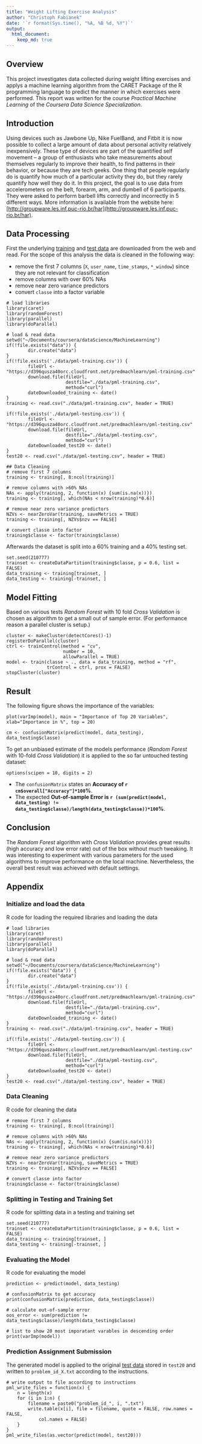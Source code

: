 ```yaml
---
title: "Weight Lifting Exercise Analysis"
author: "Christoph Fabianek"
date: '`r format(Sys.time(), "%A, %B %d, %Y")`'
output: 
  html_document:
    keep_md: true
---
```


## Overview
This project investigates data collected during weight lifting exercises and applys a machine learning algorithm from the CARET Package of the R programming language to predict the manner in which exercises were performed. This report was written for the course *Practical Machine Learning* of the *Coursera Data Science Specialization*.


## Introduction
Using devices such as Jawbone Up, Nike FuelBand, and Fitbit it is now possible to collect a large amount of data about personal activity relatively inexpensively. These type of devices are part of the quantified self movement – a group of enthusiasts who take measurements about themselves regularly to improve their health, to find patterns in their behavior, or because they are tech geeks. One thing that people regularly do is quantify how much of a particular activity they do, but they rarely quantify how well they do it. In this project, the goal is  to use data from accelerometers on the belt, forearm, arm, and dumbell of 6 participants. They were asked to perform barbell lifts correctly and incorrectly in 5 different ways. More information is available from the website here:  [http://groupware.les.inf.puc-rio.br/har](http://groupware.les.inf.puc-rio.br/har).

## Data Processing
First the underlying [training](https://d396qusza40orc.cloudfront.net/predmachlearn/pml-training.csv) and [test data](https://d396qusza40orc.cloudfront.net/predmachlearn/pml-testing.csv) are downloaded from the web and read. For the scope of this analysis the data is cleaned in the following way:

* remove the first 7 columns (`X`, `user_name`, `time_stamps`, `*_window`) since they are not relevant for classification
* remove columns with over 60% NAs
* remove near zero variance predictors
* convert `classe` into a factor variable

```{r load, cache = TRUE, echo=FALSE, message=FALSE, warning=FALSE}
# load libraries
library(caret)
library(randomForest)
library(parallel)
library(doParallel)

# load & read data
setwd("~/Documents/coursera/dataScience/MachineLearning")
if(!file.exists("data")) {
        dir.create("data")
}
if(!file.exists('./data/pml-training.csv')) {
        fileUrl <- "https://d396qusza40orc.cloudfront.net/predmachlearn/pml-training.csv"
        download.file(fileUrl,
                      destfile="./data/pml-training.csv",
                      method="curl")
        dateDownloaded_training <- date()
}
training <- read.csv("./data/pml-training.csv", header = TRUE)

if(!file.exists('./data/pml-testing.csv')) {
        fileUrl <- "https://d396qusza40orc.cloudfront.net/predmachlearn/pml-testing.csv"
        download.file(fileUrl,
                      destfile="./data/pml-testing.csv",
                      method="curl")
        dateDownloaded_test20 <- date()
}
test20 <- read.csv("./data/pml-testing.csv", header = TRUE)

## Data Cleaning
# remove first 7 columns
training <- training[, 8:ncol(training)]

# remove columns with >60% NAs
NAs <- apply(training, 2, function(x) {sum(is.na(x))})
training <- training[, which(NAs < nrow(training)*0.6)]

# remove near zero variance predictors
NZVs <- nearZeroVar(training, saveMetrics = TRUE)
training <- training[, NZVs$nzv == FALSE]

# convert classe into factor
training$classe <- factor(training$classe)
```

Afterwards the dataset is split into a 60% training and a 40% testing set.

```{r split, cache = TRUE, echo=FALSE, message=FALSE, warning=FALSE}
set.seed(210777)
trainset <- createDataPartition(training$classe, p = 0.6, list = FALSE)
data_training <- training[trainset, ]
data_testing <- training[-trainset, ]
```

## Model Fitting
Based on various tests *Random Forest* with 10 fold *Cross Validation* is chosen as algorithm to get a small out of sample error. (For performance reason a parallel cluster is setup.)  
```{r model_fitting, cache = TRUE, message=FALSE, warning=FALSE}
cluster <- makeCluster(detectCores()-1)
registerDoParallel(cluster)
ctrl <- trainControl(method = "cv",
                     number = 10,
                     allowParallel = TRUE)
model <- train(classe ~ ., data = data_training, method = "rf", 
               trControl = ctrl, prox = FALSE)
stopCluster(cluster)
```

## Result
The following figure shows the importance of the variables:
```{r variable_importance, cache = TRUE, echo=FALSE, message=FALSE, warning=FALSE}
plot(varImp(model), main = "Importance of Top 20 Variables", xlab="Importance in %", top = 20)
```

```{r confusion_matrix, cache = TRUE, echo=FALSE, message=FALSE, warning=FALSE}
cm <- confusionMatrix(predict(model, data_testing), data_testing$classe)
```

To get an unbiased estimate of the models performance (*Random Forest* with 10-fold *Cross Validation*) it is applied to the so far untouched testing dataset:

```{r knitr_options, cache = TRUE, echo=FALSE, message=FALSE, warning=FALSE}
options(scipen = 10, digits = 2)
```

* The `confusionMatrix` states an **Accuracy of `r cm$overall["Accuracy"]*100`%**.  
* The expected **Out-of-sample Error is `r (sum(predict(model, data_testing) != data_testing$classe)/length(data_testing$classe))*100`%**.

## Conclusion
The *Random Forest* algorithm with *Cross Validation* provides great results (high accuracy and low error rate) out of the box without much tweaking. It was interesting to experiment with various parameters for the used algorithms to improve performance on the local machine. Nevertheless, the overall best result was achieved with default settings.


## Appendix

### Initialize and load the data
R code for loading the required libraries and loading the data  

```{r init_load, eval=FALSE}
# load libraries
library(caret)
library(randomForest)
library(parallel)
library(doParallel)

# load & read data
setwd("~/Documents/coursera/dataScience/MachineLearning")
if(!file.exists("data")) {
        dir.create("data")
}
if(!file.exists('./data/pml-training.csv')) {
        fileUrl <- "https://d396qusza40orc.cloudfront.net/predmachlearn/pml-training.csv"
        download.file(fileUrl,
                      destfile="./data/pml-training.csv",
                      method="curl")
        dateDownloaded_training <- date()
}
training <- read.csv("./data/pml-training.csv", header = TRUE)

if(!file.exists('./data/pml-testing.csv')) {
        fileUrl <- "https://d396qusza40orc.cloudfront.net/predmachlearn/pml-testing.csv"
        download.file(fileUrl,
                      destfile="./data/pml-testing.csv",
                      method="curl")
        dateDownloaded_test20 <- date()
}
test20 <- read.csv("./data/pml-testing.csv", header = TRUE)
```

### Data Cleaning
R code for cleaning the data  

```{r data_cleaning, eval=FALSE}
# remove first 7 columns
training <- training[, 8:ncol(training)]

# remove columns with >60% NAs
NAs <- apply(training, 2, function(x) {sum(is.na(x))})
training <- training[, which(NAs < nrow(training)*0.6)]

# remove near zero variance predictors
NZVs <- nearZeroVar(training, saveMetrics = TRUE)
training <- training[, NZVs$nzv == FALSE]

# convert classe into factor
training$classe <- factor(training$classe)
```

### Splitting in Testing and Training Set
R code for splitting data in a testing and training set  

```{r appendix_split, eval=FALSE}
set.seed(210777)
trainset <- createDataPartition(training$classe, p = 0.6, list = FALSE)
data_training <- training[trainset, ]
data_testing <- training[-trainset, ]
```

### Evaluating the Model
R code for evaluating the model
```{r evaluate_model, cache = TRUE, echo=TRUE, message=FALSE, warning=FALSE}
prediction <- predict(model, data_testing)

# confusionMatrix to get accuracy
print(confusionMatrix(prediction, data_testing$classe))

# calculate out-of-sample error
oos_error <- sum(prediction != data_testing$classe)/length(data_testing$classe)

# list to show 20 most imporatant varables in descending order
print(varImp(model))
```

### Prediction Assignment Submission
The generated model is applied to the original [test data](https://d396qusza40orc.cloudfront.net/predmachlearn/pml-testing.csv) stored in `test20` and written to `problem_id_X.txt` according to the instructions.

```{r prediction_assignment_submission, cache = TRUE, message=FALSE, warning=FALSE}
# write output to file according to instructions
pml_write_files = function(x) {
    n = length(x)
    for (i in 1:n) {
        filename = paste0("problem_id_", i, ".txt")
        write.table(x[i], file = filename, quote = FALSE, row.names = FALSE, 
            col.names = FALSE)
    }
}
pml_write_files(as.vector(predict(model, test20)))
```
